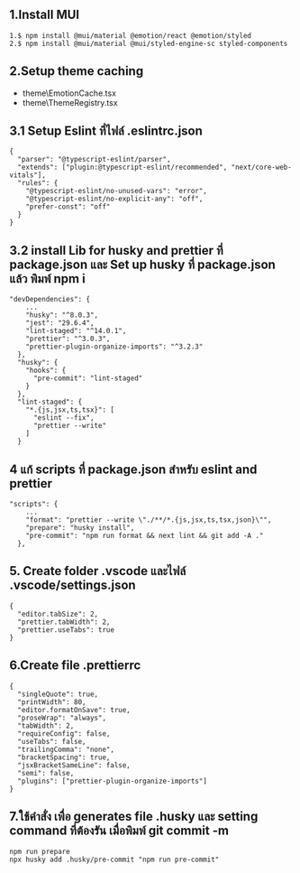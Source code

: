 ## 1.Install MUI
```
1.$ npm install @mui/material @emotion/react @emotion/styled
2.$ npm install @mui/material @mui/styled-engine-sc styled-components
```

## 2.Setup theme caching
- theme\EmotionCache.tsx
- theme\ThemeRegistry.tsx

## 3.1 Setup Eslint ที่ไฟล์ .eslintrc.json
```
{
  "parser": "@typescript-eslint/parser",
  "extends": ["plugin:@typescript-eslint/recommended", "next/core-web-vitals"],
  "rules": {
    "@typescript-eslint/no-unused-vars": "error",
    "@typescript-eslint/no-explicit-any": "off",
    "prefer-const": "off"
  }
}

```

## 3.2 install Lib for husky and prettier ที่ package.json และ Set up husky ที่ package.json  แล้ว พิมพ์ npm i
```
"devDependencies": {
    ...
    "husky": "^8.0.3",
    "jest": "29.6.4",
    "lint-staged": "^14.0.1",
    "prettier": "^3.0.3",
    "prettier-plugin-organize-imports": "^3.2.3"
  },
  "husky": {
    "hooks": {
      "pre-commit": "lint-staged"
    }
  },
  "lint-staged": {
    "*.{js,jsx,ts,tsx}": [
      "eslint --fix",
      "prettier --write"
    ]
  }
```

## 4 แก้ scripts ที่  package.json สำหรับ eslint and prettier
```
"scripts": {
    ...
    "format": "prettier --write \"./**/*.{js,jsx,ts,tsx,json}\"",
    "prepare": "husky install",
    "pre-commit": "npm run format && next lint && git add -A ."
  },
```

## 5. Create folder .vscode และไฟล์  .vscode/settings.json
```
{
  "editor.tabSize": 2,
  "prettier.tabWidth": 2,
  "prettier.useTabs": true
}
```

## 6.Create file .prettierrc  
```
{
  "singleQuote": true,
  "printWidth": 80,
  "editor.formatOnSave": true,
  "proseWrap": "always",
  "tabWidth": 2,
  "requireConfig": false,
  "useTabs": false,
  "trailingComma": "none",
  "bracketSpacing": true,
  "jsxBracketSameLine": false,
  "semi": false,
  "plugins": ["prettier-plugin-organize-imports"]
}
```

## 7.ใช้คำสั่ง เพื่อ generates file .husky  และ setting command ที่ต้องรัน เมื่อพิมพ์ git commit -m
```
npm run prepare
npx husky add .husky/pre-commit "npm run pre-commit"
```